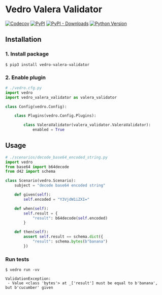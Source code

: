 # Vedro Valera Validator

[![Codecov](https://img.shields.io/codecov/c/github/nikitanovosibirsk/vedro-valera-validator/master.svg?style=flat-square)](https://codecov.io/gh/nikitanovosibirsk/vedro-valera-validator)
[![PyPI](https://img.shields.io/pypi/v/vedro-valera-validator.svg?style=flat-square)](https://pypi.python.org/pypi/vedro-valera-validator/)
[![PyPI - Downloads](https://img.shields.io/pypi/dm/vedro-valera-validator?style=flat-square)](https://pypi.python.org/pypi/vedro-valera-validator/)
[![Python Version](https://img.shields.io/pypi/pyversions/vedro-valera-validator.svg?style=flat-square)](https://pypi.python.org/pypi/vedro-valera-validator/)

## Installation

### 1. Install package

```shell
$ pip3 install vedro-valera-validator
```

### 2. Enable plugin

```python
# ./vedro.cfg.py
import vedro
import vedro_valera_validator as valera_validator

class Config(vedro.Config):

    class Plugins(vedro.Config.Plugins):

        class ValeraValidator(valera_validator.ValeraValidator):
            enabled = True
```

## Usage

```python
# ./scenarios/decode_base64_encoded_string.py
import vedro
from base64 import b64decode
from d42 import schema

class Scenario(vedro.Scenario):
    subject = "decode base64 encoded string"

    def given(self):
        self.encoded = "Y3VjdW1iZXI="

    def when(self):
        self.result = {
            "result": b64decode(self.encoded)
        }

    def then(self):
        assert self.result == schema.dict({
            "result": schema.bytes(b"banana")
        })
```

### Run tests

```shell
$ vedro run -vv
```

```shell
ValidationException:
 - Value <class 'bytes'> at _['result'] must be equal to b'banana', but b'cucumber' given
 ```
